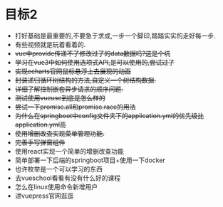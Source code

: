 # 目标2
- 打好基础是最重要的,不要急于求成,一步一个脚印,踏踏实实的走好每一步.
- 有些视频就是玩着看着的.
- ~~vue中provide传递不了修改过了的data数据吗?这是个坑~~
- ~~学习在vue3中如何使用选项式API,是可以使用的,尝试过了~~
- ~~实现echarts官网鼠标悬浮上去展现的动画~~
- ~~封装递归循环树结构的方法,自定义一个树结构数据.~~
- ~~详细了解控制嵌套异步请求的顺序问题.~~
- ~~测试使用vueuse到底是怎么样的~~
- ~~尝试一下promise.all和promise.race的用法~~
- ~~为什么在springboot中config文件夹下的application.yml的优先级比application.yml高~~
- ~~使用增删改查实现菜单管理功能.~~
- ~~完善手写弹窗组件~~
- 使用react实现一个简单的增删改查功能
- 简单部署一下后端的springboot项目+使用一下docker
- 也许枚举是一个可以学习的东西
- 去vueschool看看有没有什么好的课程
- 怎么在linux使用命令新增用户
- 进vuepress官网逛逛